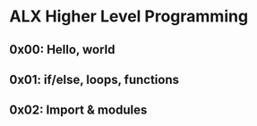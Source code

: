 # ALX Higher Level Programming
## 0x00: Hello, world
## 0x01: if/else, loops, functions
## 0x02: Import & modules
